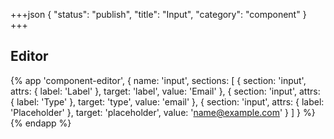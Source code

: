 +++json
{
  "status": "publish",
  "title": "Input",
  "category": "component"
}
+++

## Editor

{%
  app 'component-editor', {
    name: 'input',
    sections: [
      {
        section: 'input',
        attrs: {
          label: 'Label'
        },
        target: 'label',
        value: 'Email'
      },
      {
        section: 'input',
        attrs: {
          label: 'Type'
        },
        target: 'type',
        value: 'email'
      },
      {
        section: 'input',
        attrs: {
          label: 'Placeholder'
        },
        target: 'placeholder',
        value: 'name@example.com'
      }
    ]
  }
%}{% endapp %}
